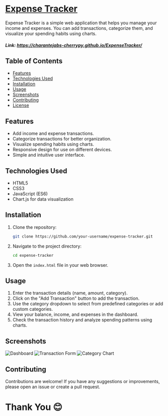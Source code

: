 # [Expense Tracker](https://charantejabs-cherrypy.github.io/ExpenseTracker/)

Expense Tracker is a simple web application that helps you manage your income and expenses. You can add transactions, categorize them, and visualize your spending habits using charts.
##### Link: https://charantejabs-cherrypy.github.io/ExpenseTracker/

## Table of Contents

- [Features](#features)
- [Technologies Used](#technologies-used)
- [Installation](#installation)
- [Usage](#usage)
- [Screenshots](#screenshots)
- [Contributing](#contributing)
- [License](#license)

## Features

- Add income and expense transactions.
- Categorize transactions for better organization.
- Visualize spending habits using charts.
- Responsive design for use on different devices.
- Simple and intuitive user interface.

## Technologies Used

- HTML5
- CSS3
- JavaScript (ES6)
- Chart.js for data visualization

## Installation

1. Clone the repository:

   ```bash
   git clone https://github.com/your-username/expense-tracker.git
   ```

2. Navigate to the project directory:

   ```bash
   cd expense-tracker
   ```

3. Open the `index.html` file in your web browser.

## Usage

1. Enter the transaction details (name, amount, category).
2. Click on the "Add Transaction" button to add the transaction.
3. Use the category dropdown to select from predefined categories or add custom categories.
4. View your balance, income, and expenses in the dashboard.
5. Check the transaction history and analyze spending patterns using charts.

## Screenshots

![Dashboard](https://github.com/CharanTejaBS6/photos/blob/main/DashEXPTRA.jpg?raw=true)
![Transaction Form](https://github.com/CharanTejaBS6/photos/blob/main/FormEXPTRA.jpg?raw=true)
![Category Chart](https://github.com/CharanTejaBS6/photos/blob/main/ChartEXPTRA.jpg?raw=true)

## Contributing

Contributions are welcome! If you have any suggestions or improvements, please open an issue or create a pull request.

# Thank You 😊
